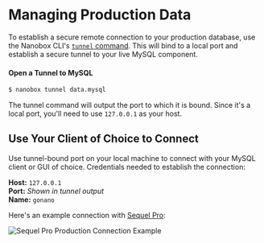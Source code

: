 # Managing Production Data
To establish a secure remote connection to your production database, use the Nanobox CLI's [`tunnel` command](https://docs.nanobox.io/cli/tunnel/). This will bind to a local port and establish a secure tunnel to your live MySQL component.

#### Open a Tunnel to MySQL
```bash
$ nanobox tunnel data.mysql
```

The tunnel command will output the port to which it is bound. Since it's a local port, you'll need to use `127.0.0.1` as your host.

## Use Your Client of Choice to Connect
Use tunnel-bound port on your local machine to connect with your MySQL client or GUI of choice. Credentials needed to establish the connection:

**Host:** `127.0.0.1`  
**Port:** *Shown in tunnel output*  
**Name:** `gonano`  

Here's an example connection with [Sequel Pro](https://www.sequelpro.com/):

![Sequel Pro Production Connection Example](/assets/mysql/sequel-pro-prod.png)

